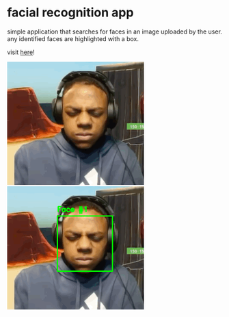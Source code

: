 # facial recognition app

simple application that searches for faces in an image uploaded by the user.
any identified faces are highlighted with a box.

visit <a href="https://simple-face-recognition.vercel.app/" target="_blank">here</a>!

<div>
    <img src="client/public/image1.png" alt="example image before editing">
    <img src="client/public/image1edit.png" alt="example image after edit">
</div>